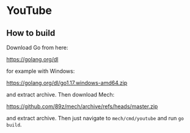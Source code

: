 # YouTube

## How to build

Download Go from here:

https://golang.org/dl

for example with Windows:

https://golang.org/dl/go1.17.windows-amd64.zip

and extract archive. Then download Mech:

https://github.com/89z/mech/archive/refs/heads/master.zip

and extract archive. Then just navigate to `mech/cmd/youtube` and run
`go build`.
